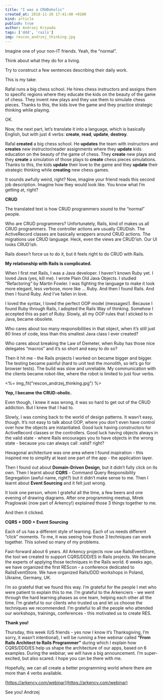 ```yaml
---
title: "I was a CRUDoholic"
created_at: 2018-11-20 17:41:40 +0100
kind: article
publish: true
author: Andrzej Krzywda
tags: ['ddd', 'rails']
img: rescon_andrzej_thinking.jpg
---
```


Imagine one of your non-IT friends. Yeah, the “normal”.

Think about what they do for a living.

Try to construct a few sentences describing their daily work.
 
This is my take:

Rafal runs a big chess school. He hires chess instructors and assigns them to specific regions where they educate the kids on the beauty of the game of chess. They invent new plays and they use them to simulate chess pieces. Thanks to this, the kids love the game and they practice strategic thinking while playing.
 
OK.

Now, the next part, let’s translate it into a language, which is basically English, but with just 4 verbs: **create**, **read**, **update**, **destroy**.

<!-- more -->
 
Rafal **created** a big chess school. He **updates** the team with instructors and **creates** new instructor/reader assignments where they **update** kids education on the beauty of the game of chess. They **create** new plays and they **create** a simulation of those plays to **create** chess pieces simulations. Thanks to this, the kids **update** their love to the game and they **update** their strategic thinking while **creating** new chess games.
 
It sounds awfully weird, right? Now, imagine your friend reads this second job description. Imagine how they would look like.
You know what I’m getting at, right?
 
**CRUD**

The translated text is how CRUD programmers sound to the “normal” people.
 
Who are CRUD programmers? Unfortunately, Rails, kind of makes us all CRUD programmers. The controller actions are usually CRUDish. The ActiveRecord classes are basically wrappers around CRUD actions. The migrations use CRUD language. Heck, even the views are CRUD’ish. Our UI looks CRUD’ish.

Rails doesn’t force us to do it, but it feels right to do CRUD with Rails.

**My relationship with Rails is complicated.**
 
When I first met Rails, I was a Java developer. I haven't known Ruby yet. I loved Java (yes, kill me). I wrote Plain Old Java Objects. I studied “Refactoring” by Martin Fowler. I was fighting the language to make it look more elegant, less verbose, more like ... Ruby.
And then I found Rails. And then I found Ruby. And I've fallen in love.

I loved the syntax, I loved the perfect OOP model (messages!). Because I found Ruby through Rails, I adopted the Rails Way of thinking. Somehow I accepted this as part of Ruby. Slowly, all my OOP rules that I sticked to in Java, became obsolete.
 
Who cares about too many responsibilities in that object, when it’s still just 80 lines of code, less than this smallest Java class I ever created?
 
Who cares about breaking the Law of Demeter, when Ruby has those nice delegates “macros” and it’s so short and easy to do so?
 
Then it hit me - the Rails projects I worked on became bigger and bigger. The testing became painful (hard to unit test the monolith, so let’s go for browser tests). The build was slow and unreliable. My communication with the clients became robot-like, where the robot is limited to just four verbs.
 
<%= img_fit("rescon_andrzej_thinking.jpg") %> 
 
**Yep, I became the CRUD-oholic.**
 
Even though, I knew it was wrong, it was so hard to get out of the CRUD addiction.
But I knew that I had to.
 
Slowly, I was coming back to the world of design patterns. It wasn’t easy, though. It’s not easy to talk about OOP, where you don’t even have control over how the objects are instantiated. Good luck having constructors for ActiveRecord classes or the controllers. Good luck having objects always in the valid state - where Rails encourages you to have objects in the wrong state - because you can always call .valid? right?
 
Hexagonal architecture was one area where I found inspiration - this inspired me to simplify at least one part of the app - the application layer.

Then I found out about **Domain-Driven Design**, but it didn’t fully click on its own.
Then I learnt about **CQRS** - Command Query Responsibility Segregation (awful name, right?) but it didn’t make sense to me.
Then I learnt about **Event Sourcing** and it felt just wrong.
 
It took one person, whom I grateful all the time, a few beers and one evening of drawing diagrams. After one programming meetup, Mirek Praglowski (now part of Arkency!) explained those 3 things together to me.
 
And then it clicked.
 
**CQRS + DDD + Event Sourcing**
 
Each of us has a different style of learning. Each of us needs different “click” moments. To me, it was seeing how those 3 techniques can work together. This solved so many of my problems.
 
Fast-forward about 6 years. All Arkency projects now use RailsEventStore, the tool we created to support CQRS/DDD/ES in Rails projects. We became the experts of applying those techniques in the Rails world. 6 weeks ago, we have organized the first REScon - a conference dedicated to RailsEventStore. We have organized Rails/DDD workshops in Poland, Ukraine, Germany, UK.
 
I’m so grateful that we found this way. I’m grateful for the people I met who were patient to explain this to me. I’m grateful to the Arkenciers - we went through the hard learning phases as one team, helping each other all the time. I’m grateful to our clients who trusted us and let us choose the techniques we recommended. I’m grateful to all the people who attended our workshops, trainings, conferences - this motivated us to create RES.
 
**Thank you!**
 
Thursday, this week (US friends - yes now I know it’s Thanksgiving, I’m sorry, it wasn’t intentional), I will be running a free webinar called **“From Rails Architect to Rails Programmer”** during which I explain how CQRS/DDD/ES help us shape the architecture of our apps, based on 6 examples. During the webinar, we will have a big announcement. I’m super-excited, but also scared. I hope you can be there with me.
 
Hopefully, we can all create a better programming world where there are more than 4 verbs available.

[https://arkency.com/webinar](https://arkency.com/webinar)
 
See you!
Andrzej

